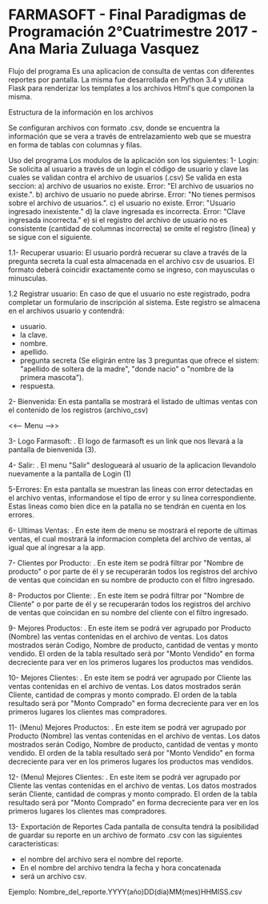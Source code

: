 # FARMASOFT - Final Paradigmas de Programación 2°Cuatrimestre 2017 - Ana Maria Zuluaga Vasquez

 
Flujo del programa
 Es una aplicacion de consulta de ventas con diferentes reportes por pantalla. La misma fue desarrollada en Python 3.4 y utiliza Flask para renderizar los templates a los archivos Html's que componen la misma. 

Estructura de la información en los archivos

 Se configuran archivos con formato .csv, donde se encuentra la información que se vera a través de entrelazamiento web que se muestra en forma de tablas con columnas y filas. 

Uso del programa
Los modulos de la aplicación son los siguientes:
1- Login: 
  Se solicita al usuario a través de un login el código de usuario  y clave las cuales se validan contra el archivo de usuarios (.csv)
  Se valida en esta seccion:
  a) archivo de usuarios no existe. Error: "El archivo de usuarios no existe.".
  b) archivo de usuario no puede abrirse. Error: "No tienes permisos sobre el archivo de usuarios.".
  c) el usuario no existe. Error: "Usuario ingresado inexistente."
  d) la clave ingresada es incorrecta. Error: "Clave ingresada incorrecta."
  e) si el registro del archivo de usuario no es consistente (cantidad de columnas incorrecta) se omite el registro (linea) y se sigue con el siguiente.
  
1.1- Recuperar usuario:
  El usuario pordrá recuerar su clave a través de la pregunta secreta la cual esta almacenada en el archivo csv de usuarios. El formato deberá coincidir exactamente como se ingreso, con mayusculas o minusculas. 

1.2 Registrar usuario:
    En caso de que el usuario no este registrado, podra completar un formulario de inscripción al sistema. Este registro se almacena en el archivos usuario y contendrá: 
- usuario.
- la clave.
- nombre.
- apellido.
- pregunta secreta (Se eligirán entre las 3 preguntas que ofrece el sistem: "apellido de soltera de la madre", "donde nacio" o "nombre de la primera mascota").
- respuesta.

2- Bienvenida:
  En esta pantalla se mostrará el listado de ultimas ventas con el contenido de los registros (archivo_csv) 

<<-- Menu -->> 

3- Logo Farmasoft:
	. El logo de farmasoft es un link que nos llevará a la pantalla de bienvenida (3).

4- Salir:
	. El menu "Salir" deslogueará al usuario de la aplicacion llevandolo nuevamente a la pantalla de Login (1)

5-Errores:
  En esta pantalla se muestran las lineas con error detectadas en el archivo ventas, informandose el tipo de error y su linea correspondiente. Estas lineas como bien dice en la patalla no se tendrán en cuenta en los errores.

6- Ultimas Ventas:
	. En este item de menu se mostrará el reporte de ultimas ventas, el cual mostrará la informacion completa del archivo de ventas, al igual que al ingresar a la app.

7- Clientes por Producto:
	. En este item se podrá filtrar por "Nombre de producto" o por parte de él y se recuperarán todos los registros del archivo de ventas que coincidan en su nombre de producto con el filtro ingresado.

8- Productos por Cliente:
	. En este item se podrá filtrar por "Nombre de Cliente" o por parte de él y se recuperarán todos los registros del archivo de ventas que coincidan en su nombre del cliente con el filtro ingresado.

9- Mejores Productos:
	. En este item se podrá ver agrupado por Producto (Nombre) las ventas contenidas en el archivo de ventas. Los datos mostrados serán Codigo, Nombre de producto, cantidad de ventas y monto vendido. 
	  El orden de la tabla resultado será por "Monto Vendido" en forma decreciente para ver en los primeros lugares los productos mas vendidos.

10- Mejores Clientes:
	. En este item se podrá ver agrupado por Cliente las ventas contenidas en el archivo de ventas. Los datos mostrados serán Cliente, cantidad de compras y monto comprado. 
	  El orden de la tabla resultado será por "Monto Comprado" en forma decreciente para ver en los primeros lugares los clientes mas compradores.
	
11- (Menu) Mejores Productos:
	. En este item se podrá ver agrupado por Producto (Nombre) las ventas contenidas en el archivo de ventas. Los datos mostrados serán Codigo, Nombre de producto, cantidad de ventas y monto vendido. 
	  El orden de la tabla resultado será por "Monto Vendido" en forma decreciente para ver en los primeros lugares los productos mas vendidos.

12- (Menu) Mejores Clientes:
	. En este item se podrá ver agrupado por Cliente las ventas contenidas en el archivo de ventas. Los datos mostrados serán Cliente, cantidad de compras y monto comprado. 
	  El orden de la tabla resultado será por "Monto Comprado" en forma decreciente para ver en los primeros lugares los clientes mas compradores.
	  
13- Exportación de Reportes
    Cada pantalla de consulta tendrá la posibilidad de guardar su reporte en un archivo de formato .csv con las siguientes caracteristicas: 
- el nombre del archivo sera el nombre del reporte.
- En el nombre del archivo tendra la fecha y hora concatenada
- será un archivo csv.

Ejemplo: Nombre_del_reporte.YYYY(año)DD(día)MM(mes)HHMISS.csv


